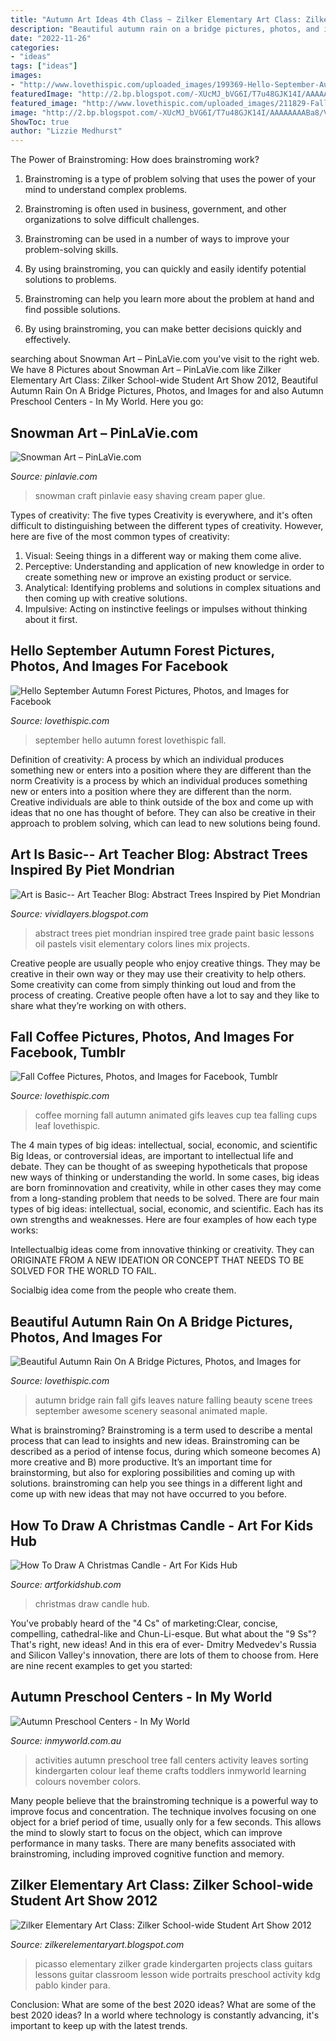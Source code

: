 ```yaml
---
title: "Autumn Art Ideas 4th Class ~ Zilker Elementary Art Class: Zilker School-wide Student Art Show 2012"
description: "Beautiful autumn rain on a bridge pictures, photos, and images for"
date: "2022-11-26"
categories:
- "ideas"
tags: ["ideas"]
images:
- "http://www.lovethispic.com/uploaded_images/199369-Hello-September-Autumn-Forest.jpg"
featuredImage: "http://2.bp.blogspot.com/-XUcMJ_bVG6I/T7u48GJK14I/AAAAAAAABa8/Vph6xGcZvwI/s1600/IMG_0962.jpg"
featured_image: "http://www.lovethispic.com/uploaded_images/211829-Fall-Coffee-.gif"
image: "http://2.bp.blogspot.com/-XUcMJ_bVG6I/T7u48GJK14I/AAAAAAAABa8/Vph6xGcZvwI/s1600/IMG_0962.jpg"
ShowToc: true
author: "Lizzie Medhurst"
---
```



The Power of Brainstroming: How does brainstroming work?
1. Brainstroming is a type of problem solving that uses the power of your mind to understand complex problems.
2. Brainstroming is often used in business, government, and other organizations to solve difficult challenges.

3. Brainstroming can be used in a number of ways to improve your problem-solving skills.

4. By using brainstroming, you can quickly and easily identify potential solutions to problems.

5. Brainstroming can help you learn more about the problem at hand and find possible solutions.

6. By using brainstroming, you can make better decisions quickly and effectively.

	

		
searching about Snowman Art – PinLaVie.com you've visit to the right web. We have 8 Pictures about Snowman Art – PinLaVie.com like Zilker Elementary Art Class: Zilker School-wide Student Art Show 2012, Beautiful Autumn Rain On A Bridge Pictures, Photos, and Images for and also Autumn Preschool Centers - In My World. Here you go:
		
    
## Snowman Art – PinLaVie.com

<img loading=lazy src="http://pinlavie.com/system/posts/pictures/2145/snowman_art.jpg" onerror="this.onerror=null;this.src='https://tse3.mm.bing.net/th?id=OIP.C6PlNG2MWOlkIhaXerPAfgHaHD&amp;pid=15.1';" alt="Snowman Art – PinLaVie.com">

_Source: pinlavie.com_

>snowman craft pinlavie easy shaving cream paper glue. 

	

Types of creativity: The five types
Creativity is everywhere, and it's often difficult to distinguishing between the different types of creativity. However, here are five of the most common types of creativity:
1. Visual: Seeing things in a different way or making them come alive.
2. Perceptive: Understanding and application of new knowledge in order to create something new or improve an existing product or service. 
3. Analytical: Identifying problems and solutions in complex situations and then coming up with creative solutions. 
4. Impulsive: Acting on instinctive feelings or impulses without thinking about it first. 

    
## Hello September Autumn Forest Pictures, Photos, And Images For Facebook

<img loading=lazy src="http://www.lovethispic.com/uploaded_images/199369-Hello-September-Autumn-Forest.jpg" onerror="this.onerror=null;this.src='https://tse2.mm.bing.net/th?id=OIP.Bygr3DIOaeuIt07M1hSdwgHaJ5&amp;pid=15.1';" alt="Hello September Autumn Forest Pictures, Photos, and Images for Facebook">

_Source: lovethispic.com_

>september hello autumn forest lovethispic fall. 

	

Definition of creativity: A process by which an individual produces something new or enters into a position where they are different than the norm
Creativity is a process by which an individual produces something new or enters into a position where they are different than the norm. Creative individuals are able to think outside of the box and come up with ideas that no one has thought of before. They can also be creative in their approach to problem solving, which can lead to new solutions being found.

    
## Art Is Basic-- Art Teacher Blog: Abstract Trees Inspired By Piet Mondrian

<img loading=lazy src="http://3.bp.blogspot.com/-ShdA6Mbz23k/Tr1V3GQEjfI/AAAAAAAACyc/OTkKdvYLzsU/w1200-h630-p-k-nu/IMG_1422.JPG" onerror="this.onerror=null;this.src='https://tse1.mm.bing.net/th?id=OIP.p4dRFpymgoQhdr_qp-On7wHaLR&amp;pid=15.1';" alt="Art is Basic-- Art Teacher Blog: Abstract Trees Inspired by Piet Mondrian">

_Source: vividlayers.blogspot.com_

>abstract trees piet mondrian inspired tree grade paint basic lessons oil pastels visit elementary colors lines mix projects. 

	

Creative people are usually people who enjoy creative things. They may be creative in their own way or they may use their creativity to help others. Some creativity can come from simply thinking out loud and from the process of creating. Creative people often have a lot to say and they like to share what they’re working on with others.

    
## Fall Coffee Pictures, Photos, And Images For Facebook, Tumblr

<img loading=lazy src="http://www.lovethispic.com/uploaded_images/211829-Fall-Coffee-.gif" onerror="this.onerror=null;this.src='https://tse2.mm.bing.net/th?id=OIP.RS7IwzAbaUE2TuHSd_CXNQHaJ3&amp;pid=15.1';" alt="Fall Coffee Pictures, Photos, and Images for Facebook, Tumblr">

_Source: lovethispic.com_

>coffee morning fall autumn animated gifs leaves cup tea falling cups leaf lovethispic. 

	

The 4 main types of big ideas: intellectual, social, economic, and scientific
Big Ideas, or controversial ideas, are important to intellectual life and debate. They can be thought of as sweeping hypotheticals that propose new ways of thinking or understanding the world. In some cases, big ideas are born frominnovation and creativity, while in other cases they may come from a long-standing problem that needs to be solved.
There are four main types of big ideas: intellectual, social, economic, and scientific. Each has its own strengths and weaknesses. Here are four examples of how each type works:

 Intellectualbig ideas come from innovative thinking or creativity. They can ORIGINATE FROM A NEW IDEATION OR CONCEPT THAT NEEDS TO BE SOLVED FOR THE WORLD TO FAIL. 

Socialbig idea come from the people who create them.

    
## Beautiful Autumn Rain On A Bridge Pictures, Photos, And Images For

<img loading=lazy src="http://www.lovethispic.com/uploaded_images/280980-Beautiful-Autumn-Rain-On-A-Bridge.gif" onerror="this.onerror=null;this.src='https://tse3.mm.bing.net/th?id=OIP.EYw5KWF-KcjTpNLQPdmu9AAAAA&amp;pid=15.1';" alt="Beautiful Autumn Rain On A Bridge Pictures, Photos, and Images for">

_Source: lovethispic.com_

>autumn bridge rain fall gifs leaves nature falling beauty scene trees september awesome scenery seasonal animated maple. 

	

What is brainstroming?
Brainstroming is a term used to describe a mental process that can lead to insights and new ideas. Brainstroming can be described as a period of intense focus, during which someone becomes A) more creative and B) more productive. It’s an important time for brainstorming, but also for exploring possibilities and coming up with solutions. brainstroming can help you see things in a different light and come up with new ideas that may not have occurred to you before.

    
## How To Draw A Christmas Candle - Art For Kids Hub

<img loading=lazy src="https://www.artforkidshub.com/wp-content/uploads/2018/12/how-to-draw-christmas-candle-feature.jpg" onerror="this.onerror=null;this.src='https://tse1.mm.bing.net/th?id=OIP.3CyvC6bdn5e3Ee0s_HG_1gHaEK&amp;pid=15.1';" alt="How To Draw A Christmas Candle - Art For Kids Hub">

_Source: artforkidshub.com_

>christmas draw candle hub. 

	

You've probably heard of the "4 Cs" of marketing:Clear, concise, compelling, cathedral-like and Chun-Li-esque. But what about the "9 Ss"? That's right, new ideas! And in this era of ever- Dmitry Medvedev's Russia and Silicon Valley's innovation, there are lots of them to choose from. Here are nine recent examples to get you started: 

    
## Autumn Preschool Centers - In My World

<img loading=lazy src="http://www.inmyworld.com.au/wp-content/uploads/2016/09/Autumn-Tree-Colour-Sort.jpg" onerror="this.onerror=null;this.src='https://tse1.mm.bing.net/th?id=OIP.FKDNbVzfIP_SzDvc3DLyzQHaLH&amp;pid=15.1';" alt="Autumn Preschool Centers - In My World">

_Source: inmyworld.com.au_

>activities autumn preschool tree fall centers activity leaves sorting kindergarten colour leaf theme crafts toddlers inmyworld learning colours november colors. 

	

Many people believe that the brainstroming technique is a powerful way to improve focus and concentration. The technique involves focusing on one object for a brief period of time, usually only for a few seconds. This allows the mind to slowly start to focus on the object, which can improve performance in many tasks. There are many benefits associated with brainstroming, including improved cognitive function and memory.

    
## Zilker Elementary Art Class: Zilker School-wide Student Art Show 2012

<img loading=lazy src="http://2.bp.blogspot.com/-XUcMJ_bVG6I/T7u48GJK14I/AAAAAAAABa8/Vph6xGcZvwI/s1600/IMG_0962.jpg" onerror="this.onerror=null;this.src='https://tse4.mm.bing.net/th?id=OIP.owtZ5UHqF79XjROcma3AcwHaJ4&amp;pid=15.1';" alt="Zilker Elementary Art Class: Zilker School-wide Student Art Show 2012">

_Source: zilkerelementaryart.blogspot.com_

>picasso elementary zilker grade kindergarten projects class guitars lessons guitar classroom lesson wide portraits preschool activity kdg pablo kinder para. 

	

Conclusion: What are some of the best 2020 ideas?
What are some of the best 2020 ideas? In a world where technology is constantly advancing, it's important to keep up with the latest trends.

